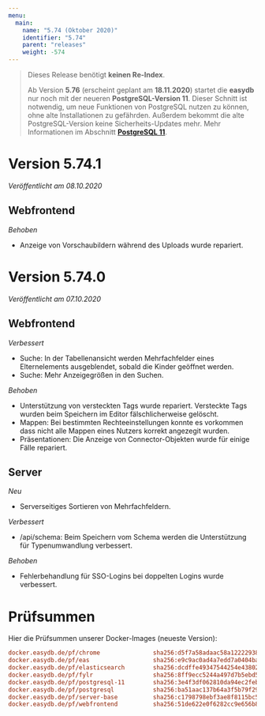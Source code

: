```yaml
---
menu:
  main:
    name: "5.74 (Oktober 2020)"
    identifier: "5.74"
    parent: "releases"
    weight: -574
---
```


> Dieses Release benötigt **keinen Re-Index**.
>
> Ab Version **5.76** (erscheint geplant am **18.11.2020**) startet die **easydb** nur noch mit der neueren **PostgreSQL-Version 11**. Dieser Schnitt ist notwendig, um neue Funktionen von PostgreSQL nutzen zu können, ohne alte Installationen zu gefährden. Außerdem bekommt die alte PostgreSQL-Version keine Sicherheits-Updates mehr. Mehr Informationen im Abschnitt **[PostgreSQL 11](../5.73#postgres-11)**.

# Version 5.74.1

*Veröffentlicht am 08.10.2020*

## Webfrontend

*Behoben*

* Anzeige von Vorschaubildern während des Uploads wurde repariert.

# Version 5.74.0

*Veröffentlicht am 07.10.2020*

## Webfrontend

*Verbessert*

* Suche: In der Tabellenansicht werden Mehrfachfelder eines Elternelements ausgeblendet, sobald die Kinder geöffnet werden.
* Suche: Mehr Anzeigegrößen in den Suchen.

*Behoben*

* Unterstützung von versteckten Tags wurde repariert. Versteckte Tags wurden beim Speichern im Editor fälschlicherweise gelöscht.
* Mappen: Bei bestimmten Rechteeinstellungen konnte es vorkommen dass nicht alle Mappen eines Nutzers korrekt angezegit wurden.
* Präsentationen: Die Anzeige von Connector-Objekten wurde für einige Fälle repariert.

## Server

*Neu*

- Serverseitiges Sortieren von Mehrfachfeldern.

*Verbessert*

* /api/schema: Beim Speichern vom Schema werden die Unterstützung für Typenumwandlung verbessert.

*Behoben*

* Fehlerbehandlung für SSO-Logins bei doppelten Logins wurde verbessert.

# Prüfsummen

Hier die Prüfsummen unserer Docker-Images (neueste Version):

```ini
docker.easydb.de/pf/chrome               sha256:d5f7a58adaac58a12222938ef95187f0bbdac4700131b1c3bfae21cf3ee6421e
docker.easydb.de/pf/eas                  sha256:e9c9ac0ad4a7edd7a0404bace2cdf4da84491cb841b6dfb17ddb9eb7af68e99c
docker.easydb.de/pf/elasticsearch        sha256:dcdffe49347544254e438029bcd5e784287842dfb4324c0ec4f2d96784bc2e7c
docker.easydb.de/pf/fylr                 sha256:8ff9ecc5244a497d7b5ebd59f34fa8592a949a4c5d3463dbe20c9148b178cfb8
docker.easydb.de/pf/postgresql-11        sha256:3e4f3df062810da94ec2feb7d54fa6c8aa271c600b57330086fe9c4c0623f0ff
docker.easydb.de/pf/postgresql           sha256:ba51aac137b64a3f5b79f29af94b98114994a34757d0f16885027f78b60c778c
docker.easydb.de/pf/server-base          sha256:c1798798ebf3ae8f8115bc5dc6789019bef64f9524fc87bde53a8cd04a76c56e
docker.easydb.de/pf/webfrontend          sha256:51de622e0f6282cc9e656b8489615a954f189451dc533bce720ed9ef31b39a40
```

